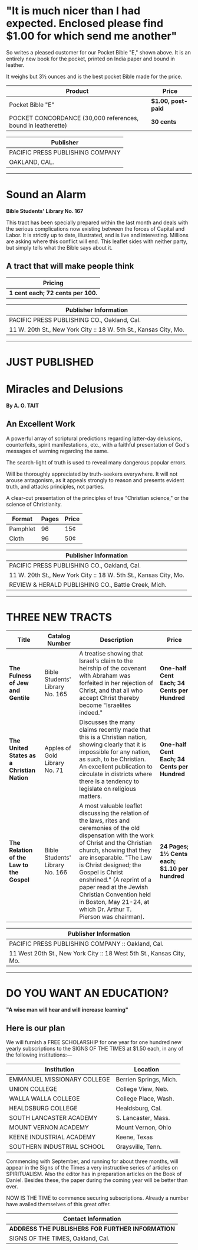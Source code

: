 # "It is much nicer than I had expected. Enclosed please find $1.00 for which send me another"

So writes a pleased customer for our Pocket Bible "E," shown above. It is an entirely new book for the pocket, printed on India paper and bound in leather.

It weighs but 3½ ounces and is the best pocket Bible made for the price.

| Product | Price |
|---------|-------|
| Pocket Bible "E" | **$1.00, post-paid** |
| POCKET CONCORDANCE (30,000 references, bound in leatherette) | **30 cents** |

| Publisher |
|-----------|
| PACIFIC PRESS PUBLISHING COMPANY |
| OAKLAND, CAL. |

---

# Sound an Alarm
**Bible Students' Library No. 167**

This tract has been specially prepared within the last month and deals with the serious complications now existing between the forces of Capital and Labor. It is strictly up to date, illustrated, and is live and interesting. Millions are asking where this conflict will end. This leaflet sides with neither party, but simply tells what the Bible says about it.

## A tract that will make people think

| Pricing |
|---------|
| **1 cent each; 72 cents per 100.** |

| Publisher Information |
|----------------------|
| PACIFIC PRESS PUBLISHING CO., Oakland, Cal. |
| 11 W. 20th St., New York City :: 18 W. 5th St., Kansas City, Mo. |

---

# JUST PUBLISHED

# Miracles and Delusions
**By A. O. TAIT**

## An Excellent Work

A powerful array of scriptural predictions regarding latter-day delusions, counterfeits, spirit manifestations, etc., with a faithful presentation of God's messages of warning regarding the same.

The search-light of truth is used to reveal many dangerous popular errors.

Will be thoroughly appreciated by truth-seekers everywhere. It will not arouse antagonism, as it appeals strongly to reason and presents evident truth, and attacks principles, not parties.

A clear-cut presentation of the principles of true "Christian science," or the science of Christianity.

| Format | Pages | Price |
|--------|-------|-------|
| Pamphlet | 96 | 15¢ |
| Cloth | 96 | 50¢ |

| Publisher Information |
|----------------------|
| PACIFIC PRESS PUBLISHING CO., Oakland, Cal. |
| 11 W. 20th St., New York City :: 18 W. 5th St., Kansas City, Mo. |
| REVIEW & HERALD PUBLISHING CO., Battle Creek, Mich. |

---

# THREE NEW TRACTS

| Title | Catalog Number | Description | Price |
|-------|---------------|-------------|-------|
| **The Fulness of Jew and Gentile** | Bible Students' Library No. 165 | A treatise showing that Israel's claim to the heirship of the covenant with Abraham was forfeited in her rejection of Christ, and that all who accept Christ thereby become "Israelites indeed." | **One-half Cent Each; 34 Cents per Hundred** |
| **The United States as a Christian Nation** | Apples of Gold Library No. 71 | Discusses the many claims recently made that this is a Christian nation, showing clearly that it is impossible for any nation, as such, to be Christian. An excellent publication to circulate in districts where there is a tendency to legislate on religious matters. | **One-half Cent Each; 34 Cents per Hundred** |
| **The Relation of the Law to the Gospel** | Bible Students' Library No. 166 | A most valuable leaflet discussing the relation of the laws, rites and ceremonies of the old dispensation with the work of Christ and the Christian church, showing that they are inseparable. "The Law is Christ designed; the Gospel is Christ enshrined." (A reprint of a paper read at the Jewish Christian Convention held in Boston, May 21-24, at which Dr. Arthur T. Pierson was chairman). | **24 Pages; 1½ Cents each; $1.10 per hundred** |

| Publisher Information |
|----------------------|
| PACIFIC PRESS PUBLISHING COMPANY :: Oakland, Cal. |
| 11 West 20th St., New York City :: 18 West 5th St., Kansas City, Mo. |

---

# DO YOU WANT AN EDUCATION?
**"A wise man will hear and will increase learning"**

## Here is our plan

We will furnish a FREE SCHOLARSHIP for one year for one hundred new yearly subscriptions to the SIGNS OF THE TIMES at $1.50 each, in any of the following institutions:—

| Institution | Location |
| ----------- | -------- |
| EMMANUEL MISSIONARY COLLEGE | Berrien Springs, Mich. |
| UNION COLLEGE | College View, Neb. |
| WALLA WALLA COLLEGE | College Place, Wash. |
| HEALDSBURG COLLEGE | Healdsburg, Cal. |
| SOUTH LANCASTER ACADEMY | S. Lancaster, Mass. |
| MOUNT VERNON ACADEMY | Mount Vernon, Ohio |
| KEENE INDUSTRIAL ACADEMY | Keene, Texas |
| SOUTHERN INDUSTRIAL SCHOOL | Graysville, Tenn. |

Commencing with September, and running for about three months, will appear in the Signs of the Times a very instructive series of articles on SPIRITUALISM. Also the editor has in preparation articles on the Book of Daniel. Besides these, the paper during the coming year will be better than ever.

NOW IS THE TIME to commence securing subscriptions.
Already a number have availed themselves of this great offer.

| Contact Information |
|--------------------|
| **ADDRESS THE PUBLISHERS FOR FURTHER INFORMATION** |
| SIGNS OF THE TIMES, Oakland, Cal. |